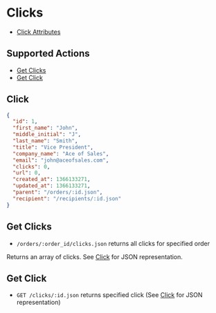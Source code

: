 # Clicks

* [Click Attributes](#click)

## Supported Actions

* [Get Clicks](#get-clicks)
* [Get Click](#get-click)

## Click

```json
{
  "id": 1,
  "first_name": "John",
  "middle_initial": "J",
  "last_name": "Smith",
  "title": "Vice President",
  "company_name": "Ace of Sales",
  "email": "john@aceofsales.com",
  "clicks": 0,
  "url": 0,
  "created_at": 1366133271,
  "updated_at": 1366133271,
  "parent": "/orders/:id.json",
  "recipient": "/recipients/:id.json"
}
```

## Get Clicks

* ```/orders/:order_id/clicks.json``` returns all clicks for specified order

Returns an array of clicks. See [Click](#click) for JSON representation.

## Get Click

* ```GET /clicks/:id.json``` returns specified click (See [Click](#click) for JSON representation)

